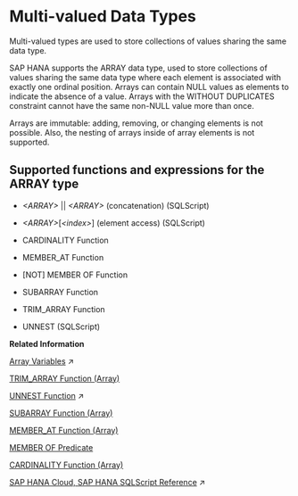 <!-- loiocae8b00a6a964cb8a06d2c00dac4ad05 -->

# Multi-valued Data Types

Multi-valued types are used to store collections of values sharing the same data type.



SAP HANA supports the ARRAY data type, used to store collections of values sharing the same data type where each element is associated with exactly one ordinal position. Arrays can contain NULL values as elements to indicate the absence of a value. Arrays with the WITHOUT DUPLICATES constraint cannot have the same non-NULL value more than once.

Arrays are immutable: adding, removing, or changing elements is not possible. Also, the nesting of arrays inside of array elements is not supported.



## Supported functions and expressions for the ARRAY type

-   *<ARRAY\>* || *<ARRAY\>* \(concatenation\) \(SQLScript\)

-   *<ARRAY\>*\[*<index\>*\] \(element access\) \(SQLScript\)

-   CARDINALITY Function

-   MEMBER\_AT Function

-   \[NOT\] MEMBER OF Function

-   SUBARRAY Function

-   TRIM\_ARRAY Function

-   UNNEST \(SQLScript\)


**Related Information**  


[Array Variables](https://help.sap.com/viewer/d1cb63c8dd8e4c35a0f18aef632687f0/2024_1_QRC/en-US/cba8ef91ba944e37beb26eb8bd995c2f.html "") :arrow_upper_right:

[TRIM\_ARRAY Function \(Array\)](011-SQL-Functions/trim-array-function-array-565f8f6.md "Removes the specified number of elements from the end of an array.")

[UNNEST Function](https://help.sap.com/viewer/d1cb63c8dd8e4c35a0f18aef632687f0/2024_1_QRC/en-US/4f12887c7941410d802a36c3f1a87a59.html "") :arrow_upper_right:

[SUBARRAY Function \(Array\)](011-SQL-Functions/subarray-function-array-49d7752.md "Returns a subset of values from the specified array beginning from the specified start position.")

[MEMBER\_AT Function \(Array\)](011-SQL-Functions/member-at-function-array-f17a873.md "Returns values from a specified array position.")

[MEMBER OF Predicate](member-of-predicate-f666b95.md "Determines whether a value is a member of an array.")

[CARDINALITY Function \(Array\)](011-SQL-Functions/cardinality-function-array-21c6746.md "Returns the number of elements in a specified array.")

[SAP HANA Cloud, SAP HANA SQLScript Reference](https://help.sap.com/viewer/d1cb63c8dd8e4c35a0f18aef632687f0/2024_1_QRC/en-US/28f2d64d4fab4e789ee0070be418419d.html "This reference describes how to use the SQL extension SAP HANA SQLScript to embed data-intensive application logic into SAP HANA.") :arrow_upper_right:

